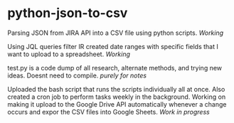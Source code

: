 # python-json-to-csv
Parsing JSON from JIRA API into a CSV file using python scripts. *Working*

Using JQL queries filter IR created date ranges with specific fields that I want to upload to a spreadsheet. *Working*

test.py is a code dump of all research, alternate methods, and trying new ideas. Doesnt need to compile. *purely for notes*

Uploaded the bash script that runs the scripts individually all at once. Also created a cron job to perform tasks weekly in the background. Working on making it upload to the Google Drive API automatically whenever a change occurs and expor the CSV files into Google Sheets. *Work in progress*




